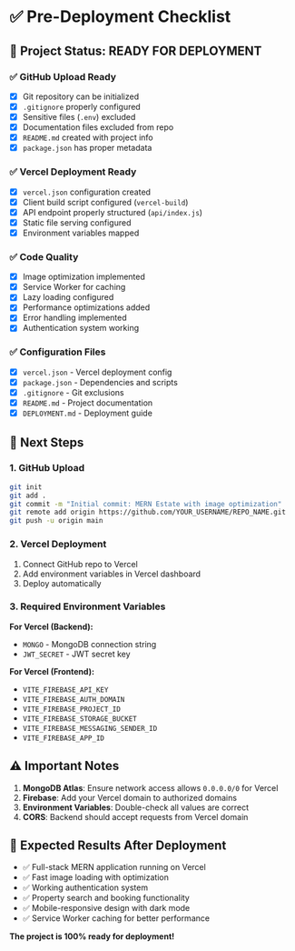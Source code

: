 # ✅ Pre-Deployment Checklist

## 🎯 **Project Status: READY FOR DEPLOYMENT**

### ✅ GitHub Upload Ready
- [x] Git repository can be initialized
- [x] `.gitignore` properly configured
- [x] Sensitive files (`.env`) excluded
- [x] Documentation files excluded from repo
- [x] `README.md` created with project info
- [x] `package.json` has proper metadata

### ✅ Vercel Deployment Ready
- [x] `vercel.json` configuration created
- [x] Client build script configured (`vercel-build`)
- [x] API endpoint properly structured (`api/index.js`)
- [x] Static file serving configured
- [x] Environment variables mapped

### ✅ Code Quality
- [x] Image optimization implemented
- [x] Service Worker for caching
- [x] Lazy loading configured
- [x] Performance optimizations added
- [x] Error handling implemented
- [x] Authentication system working

### ✅ Configuration Files
- [x] `vercel.json` - Vercel deployment config
- [x] `package.json` - Dependencies and scripts
- [x] `.gitignore` - Git exclusions
- [x] `README.md` - Project documentation
- [x] `DEPLOYMENT.md` - Deployment guide

## 🚀 Next Steps

### 1. GitHub Upload
```bash
git init
git add .
git commit -m "Initial commit: MERN Estate with image optimization"
git remote add origin https://github.com/YOUR_USERNAME/REPO_NAME.git
git push -u origin main
```

### 2. Vercel Deployment
1. Connect GitHub repo to Vercel
2. Add environment variables in Vercel dashboard
3. Deploy automatically

### 3. Required Environment Variables

**For Vercel (Backend):**
- `MONGO` - MongoDB connection string
- `JWT_SECRET` - JWT secret key

**For Vercel (Frontend):**
- `VITE_FIREBASE_API_KEY`
- `VITE_FIREBASE_AUTH_DOMAIN` 
- `VITE_FIREBASE_PROJECT_ID`
- `VITE_FIREBASE_STORAGE_BUCKET`
- `VITE_FIREBASE_MESSAGING_SENDER_ID`
- `VITE_FIREBASE_APP_ID`

## ⚠️ Important Notes

1. **MongoDB Atlas**: Ensure network access allows `0.0.0.0/0` for Vercel
2. **Firebase**: Add your Vercel domain to authorized domains
3. **Environment Variables**: Double-check all values are correct
4. **CORS**: Backend should accept requests from Vercel domain

## 🎉 Expected Results After Deployment

- ✅ Full-stack MERN application running on Vercel
- ✅ Fast image loading with optimization
- ✅ Working authentication system
- ✅ Property search and booking functionality
- ✅ Mobile-responsive design with dark mode
- ✅ Service Worker caching for better performance

**The project is 100% ready for deployment!**
